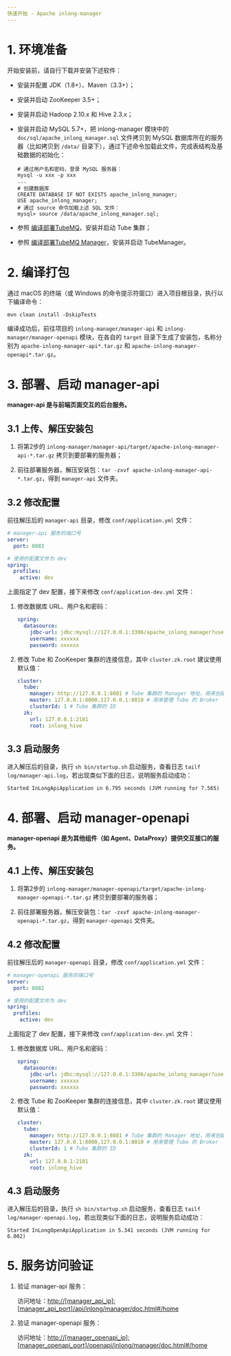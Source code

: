 ```yaml
---
快速开始 - Apache inlong-manager
---
```


# 1. 环境准备

开始安装前，请自行下载并安装下述软件：

- 安装并配置 JDK（1.8+）、Maven（3.3+）；

- 安装并启动 ZooKeeper 3.5+；

- 安装并启动 Hadoop 2.10.x 和 Hive 2.3.x；

- 安装并启动 MySQL 5.7+，把 inlong-manager 模块中的 `doc/sql/apache_inlong_manager.sql` 文件拷贝到 MySQL 数据库所在的服务器（比如拷贝到 `/data/`
  目录下），通过下述命令加载此文件，完成表结构及基础数据的初始化：

  ```shell
  # 通过用户名和密码，登录 MySQL 服务器：
  mysql -u xxx -p xxx
  ...
  # 创建数据库
  CREATE DATABASE IF NOT EXISTS apache_inlong_manager;
  USE apache_inlong_manager;
  # 通过 source 命令加载上述 SQL 文件：
  mysql> source /data/apache_inlong_manager.sql;
  ```

- 参照 [编译部署TubeMQ](https://inlong.apache.org/zh-cn/docs/modules/tubemq/quick_start.html)，安装并启动 Tube 集群；

- 参照 [编译部署TubeMQ Manager](https://inlong.apache.org/zh-cn/docs/modules/tubemq/tubemq-manager/quick_start.html)，安装并启动
  TubeManager。

# 2. 编译打包

通过 macOS 的终端（或 Windows 的命令提示符窗口）进入项目根目录，执行以下编译命令：

```
mvn clean install -DskipTests
```

编译成功后，前往项目的 `inlong-manager/manager-api` 和 `inlong-manager/manager-openapi` 模块，在各自的 `target`
目录下生成了安装包，名称分别为 `apache-inlong-manager-api*.tar.gz` 和 `apache-inlong-manager-openapi*.tar.gz`。

# 3. 部署、启动 manager-api

**manager-api 是与前端页面交互的后台服务。**

## 3.1 上传、解压安装包

1) 将第2步的 `inlong-manager/manager-api/target/apache-inlong-manager-api-*.tar.gz` 拷贝到要部署的服务器；

2) 前往部署服务器，解压安装包：`tar -zxvf apache-inlong-manager-api-*.tar.gz`，得到 `manager-api` 文件夹。

## 3.2 修改配置

前往解压后的 `manager-api` 目录，修改 `conf/application.yml` 文件：

```yaml
# manager-api 服务的端口号
server:
  port: 8083

# 使用的配置文件为 dev
spring:
  profiles:
    active: dev
```

上面指定了 dev 配置，接下来修改 `conf/application-dev.yml` 文件：

1) 修改数据库 URL、用户名和密码：

   ```yaml
   spring:
     datasource:
       jdbc-url: jdbc:mysql://127.0.0.1:3306/apache_inlong_manager?useSSL=false&allowPublicKeyRetrieval=true&characterEncoding=UTF-8&nullCatalogMeansCurrent=true
       username: xxxxxx
       password: xxxxxx
   ```

2) 修改 Tube 和 ZooKeeper 集群的连接信息，其中 `cluster.zk.root` 建议使用默认值：

   ```yaml
   cluster:
     tube:
       manager: http://127.0.0.1:8081 # Tube 集群的 Manager 地址，用来创建 Topic
       master: 127.0.0.1:8000,127.0.0.1:8010 # 用来管理 Tube 的 Broker
       clusterId: 1 # Tube 集群的 ID
     zk:
       url: 127.0.0.1:2181
       root: inlong_hive
   ```

## 3.3 启动服务

进入解压后的目录，执行 `sh bin/startup.sh` 启动服务，查看日志 `tailf log/manager-api.log`，若出现类似下面的日志，说明服务启动成功：

```shell
Started InLongApiApplication in 6.795 seconds (JVM running for 7.565)
```

# 4. 部署、启动 manager-openapi

**manager-openapi 是为其他组件（如 Agent、DataProxy）提供交互接口的服务。**

## 4.1 上传、解压安装包

1) 将第2步的 `inlong-manager/manager-openapi/target/apache-inlong-manager-openapi-*.tar.gz` 拷贝到要部署的服务器；

2) 前往部署服务器，解压安装包：`tar -zxvf apache-inlong-manager-openapi-*.tar.gz`，得到 `manager-openapi` 文件夹。

## 4.2 修改配置

前往解压后的 `manager-openapi` 目录，修改 `conf/application.yml` 文件：

```yaml
# manager-openapi 服务的端口号
server:
  port: 8082

# 使用的配置文件为 dev
spring:
  profiles:
    active: dev
```

上面指定了 dev 配置，接下来修改 `conf/application-dev.yml` 文件：

1) 修改数据库 URL、用户名和密码：

   ```yaml
   spring:
     datasource:
       jdbc-url: jdbc:mysql://127.0.0.1:3306/apache_inlong_manager?useSSL=false&allowPublicKeyRetrieval=true&characterEncoding=UTF-8&nullCatalogMeansCurrent=true
       username: xxxxxx
       password: xxxxxx
   ```

2) 修改 Tube 和 ZooKeeper 集群的连接信息，其中 `cluster.zk.root` 建议使用默认值：

   ```yaml
   cluster:
     tube:
       manager: http://127.0.0.1:8081 # Tube 集群的 Manager 地址，用来创建 Topic
       master: 127.0.0.1:8000,127.0.0.1:8010 # 用来管理 Tube 的 Broker
       clusterId: 1 # Tube 集群的 ID
     zk:
       url: 127.0.0.1:2181
       root: inlong_hive
   ```

## 4.3 启动服务

进入解压后的目录，执行 `sh bin/startup.sh` 启动服务，查看日志 `tailf log/manager-openapi.log`，若出现类似下面的日志，说明服务启动成功：

```shell
Started InLongOpenApiApplication in 5.341 seconds (JVM running for 6.002)
```

# 5. 服务访问验证

1) 验证 manager-api 服务：

   访问地址：<http://[manager_api_ip]:[manager_api_port]/api/inlong/manager/doc.html#/home>

2) 验证 manager-openapi 服务：

   访问地址：<http://[manager_openapi_ip]:[manager_openapi_port]/openapi/inlong/manager/doc.html#/home>
